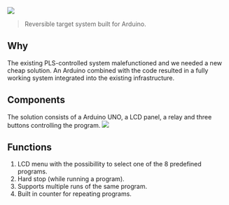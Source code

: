 ![](http://d.uia.io/logo.png)
> Reversible target system built for Arduino.

## Why
The existing PLS-controlled system malefunctioned and we needed a new cheap solution. An Arduino combined with the code resulted
in a fully working system integrated into the existing infrastructure. 


## Components
The solution consists of a Arduino UNO, a LCD panel, a relay and three buttons controlling the program.
![](http://d.uia.io/109V2.png)


## Functions

1. LCD menu with the possibillity to select one of the 8 predefined programs.
2. Hard stop (while running a program).
3. Supports multiple runs of the same program.
4. Built in counter for repeating programs.
